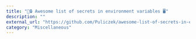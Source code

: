 ```yaml
---
title: "🦄🔒 Awesome list of secrets in environment variables 🖥️"
description: ""
external_url: "https://github.com/Puliczek/awesome-list-of-secrets-in-environment-variables"
category: "Miscellaneous"
---
```

